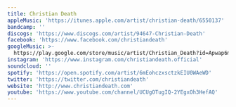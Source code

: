```yaml
---
title: Christian Death
appleMusic: 'https://itunes.apple.com/artist/christian-death/6550137'
bandcamp: ''
discogs: 'https://www.discogs.com/artist/94647-Christian-Death'
facebook: 'https://www.facebook.com/christiandeath'
googleMusic: >-
  https://play.google.com/store/music/artist/Christian_Death?id=Apwap6mhvpp2rath6fzi77sx564
instagram: 'https://www.instagram.com/christiandeath.official'
soundcloud: ''
spotify: 'https://open.spotify.com/artist/6mEohczxsctzkEIU0WAeWD'
twitter: 'https://twitter.com/christiandeath'
website: 'http://www.christiandeath.com'
youtube: 'https://www.youtube.com/channel/UCUgOTugIQ-2YEgxOh3HefAQ'
---
```

